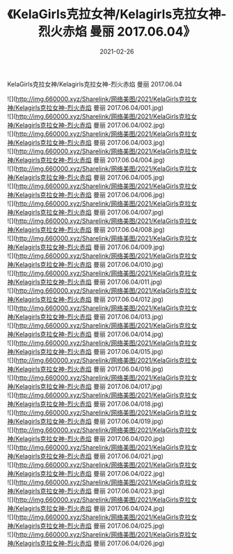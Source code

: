 ﻿---
layout: post
title:  《KelaGirls克拉女神/Kelagirls克拉女神-烈火赤焰 曼丽 2017.06.04》
date:   2021-02-26
img: http://img.660000.xyz/Sharelink/网络美图/2021/KelaGirls克拉女神/Kelagirls克拉女神-烈火赤焰 曼丽 2017.06.04/000.jpg
categories: [美女, 清纯, 唯美]
---

KelaGirls克拉女神/Kelagirls克拉女神-烈火赤焰 曼丽 2017.06.04

 ![](http://img.660000.xyz/Sharelink/网络美图/2021/KelaGirls克拉女神/Kelagirls克拉女神-烈火赤焰 曼丽 2017.06.04/001.jpg) <br>![](http://img.660000.xyz/Sharelink/网络美图/2021/KelaGirls克拉女神/Kelagirls克拉女神-烈火赤焰 曼丽 2017.06.04/002.jpg) <br>![](http://img.660000.xyz/Sharelink/网络美图/2021/KelaGirls克拉女神/Kelagirls克拉女神-烈火赤焰 曼丽 2017.06.04/003.jpg) <br>![](http://img.660000.xyz/Sharelink/网络美图/2021/KelaGirls克拉女神/Kelagirls克拉女神-烈火赤焰 曼丽 2017.06.04/004.jpg) <br>![](http://img.660000.xyz/Sharelink/网络美图/2021/KelaGirls克拉女神/Kelagirls克拉女神-烈火赤焰 曼丽 2017.06.04/005.jpg) <br>![](http://img.660000.xyz/Sharelink/网络美图/2021/KelaGirls克拉女神/Kelagirls克拉女神-烈火赤焰 曼丽 2017.06.04/006.jpg) <br>![](http://img.660000.xyz/Sharelink/网络美图/2021/KelaGirls克拉女神/Kelagirls克拉女神-烈火赤焰 曼丽 2017.06.04/007.jpg) <br>![](http://img.660000.xyz/Sharelink/网络美图/2021/KelaGirls克拉女神/Kelagirls克拉女神-烈火赤焰 曼丽 2017.06.04/008.jpg) <br>![](http://img.660000.xyz/Sharelink/网络美图/2021/KelaGirls克拉女神/Kelagirls克拉女神-烈火赤焰 曼丽 2017.06.04/009.jpg) <br>![](http://img.660000.xyz/Sharelink/网络美图/2021/KelaGirls克拉女神/Kelagirls克拉女神-烈火赤焰 曼丽 2017.06.04/010.jpg) <br>![](http://img.660000.xyz/Sharelink/网络美图/2021/KelaGirls克拉女神/Kelagirls克拉女神-烈火赤焰 曼丽 2017.06.04/011.jpg) <br>![](http://img.660000.xyz/Sharelink/网络美图/2021/KelaGirls克拉女神/Kelagirls克拉女神-烈火赤焰 曼丽 2017.06.04/012.jpg) <br>![](http://img.660000.xyz/Sharelink/网络美图/2021/KelaGirls克拉女神/Kelagirls克拉女神-烈火赤焰 曼丽 2017.06.04/013.jpg) <br>![](http://img.660000.xyz/Sharelink/网络美图/2021/KelaGirls克拉女神/Kelagirls克拉女神-烈火赤焰 曼丽 2017.06.04/014.jpg) <br>![](http://img.660000.xyz/Sharelink/网络美图/2021/KelaGirls克拉女神/Kelagirls克拉女神-烈火赤焰 曼丽 2017.06.04/015.jpg) <br>![](http://img.660000.xyz/Sharelink/网络美图/2021/KelaGirls克拉女神/Kelagirls克拉女神-烈火赤焰 曼丽 2017.06.04/016.jpg) <br>![](http://img.660000.xyz/Sharelink/网络美图/2021/KelaGirls克拉女神/Kelagirls克拉女神-烈火赤焰 曼丽 2017.06.04/017.jpg) <br>![](http://img.660000.xyz/Sharelink/网络美图/2021/KelaGirls克拉女神/Kelagirls克拉女神-烈火赤焰 曼丽 2017.06.04/018.jpg) <br>![](http://img.660000.xyz/Sharelink/网络美图/2021/KelaGirls克拉女神/Kelagirls克拉女神-烈火赤焰 曼丽 2017.06.04/019.jpg) <br>![](http://img.660000.xyz/Sharelink/网络美图/2021/KelaGirls克拉女神/Kelagirls克拉女神-烈火赤焰 曼丽 2017.06.04/020.jpg) <br>![](http://img.660000.xyz/Sharelink/网络美图/2021/KelaGirls克拉女神/Kelagirls克拉女神-烈火赤焰 曼丽 2017.06.04/021.jpg) <br>![](http://img.660000.xyz/Sharelink/网络美图/2021/KelaGirls克拉女神/Kelagirls克拉女神-烈火赤焰 曼丽 2017.06.04/022.jpg) <br>![](http://img.660000.xyz/Sharelink/网络美图/2021/KelaGirls克拉女神/Kelagirls克拉女神-烈火赤焰 曼丽 2017.06.04/023.jpg) <br>![](http://img.660000.xyz/Sharelink/网络美图/2021/KelaGirls克拉女神/Kelagirls克拉女神-烈火赤焰 曼丽 2017.06.04/024.jpg) <br>![](http://img.660000.xyz/Sharelink/网络美图/2021/KelaGirls克拉女神/Kelagirls克拉女神-烈火赤焰 曼丽 2017.06.04/025.jpg) <br>![](http://img.660000.xyz/Sharelink/网络美图/2021/KelaGirls克拉女神/Kelagirls克拉女神-烈火赤焰 曼丽 2017.06.04/026.jpg) <br>